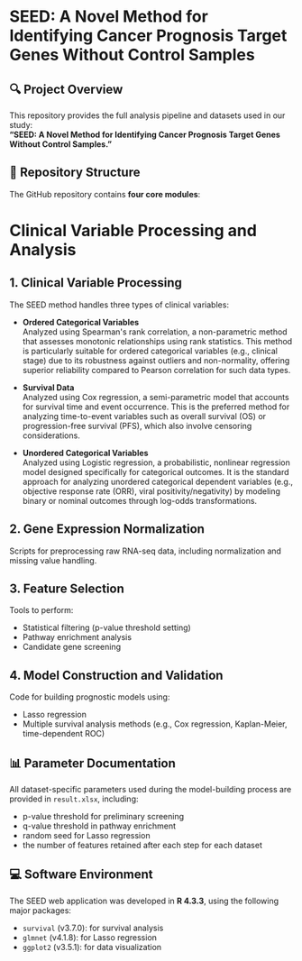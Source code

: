 # SEED: A Novel Method for Identifying Cancer Prognosis Target Genes Without Control Samples

## 🔍 Project Overview

This repository provides the full analysis pipeline and datasets used in our study:  
**“SEED: A Novel Method for Identifying Cancer Prognosis Target Genes Without Control Samples.”**

## 📁 Repository Structure

The GitHub repository contains **four core modules**:



# Clinical Variable Processing and Analysis


## 1. Clinical Variable Processing

The SEED method handles three types of clinical variables:

- **Ordered Categorical Variables**  
  Analyzed using Spearman's rank correlation, a non-parametric method that assesses monotonic relationships using rank statistics. This method is particularly suitable for ordered categorical variables (e.g., clinical stage) due to its robustness against outliers and non-normality, offering superior reliability compared to Pearson correlation for such data types.

- **Survival Data**  
  Analyzed using Cox regression, a semi-parametric model that accounts for survival time and event occurrence. This is the preferred method for analyzing time-to-event variables such as overall survival (OS) or progression-free survival (PFS), which also involve censoring considerations.

- **Unordered Categorical Variables**  
  Analyzed using Logistic regression, a probabilistic, nonlinear regression model designed specifically for categorical outcomes. It is the standard approach for analyzing unordered categorical dependent variables (e.g., objective response rate (ORR), viral positivity/negativity) by modeling binary or nominal outcomes through log-odds transformations.

## 2. Gene Expression Normalization

Scripts for preprocessing raw RNA-seq data, including normalization and missing value handling.

## 3. Feature Selection

Tools to perform:
- Statistical filtering (p-value threshold setting)
- Pathway enrichment analysis
- Candidate gene screening

## 4. Model Construction and Validation

Code for building prognostic models using:
- Lasso regression
- Multiple survival analysis methods (e.g., Cox regression, Kaplan-Meier, time-dependent ROC)


## 📊 Parameter Documentation

All dataset-specific parameters used during the model-building process are provided in `result.xlsx`, including:

- p-value threshold for preliminary screening  
- q-value threshold in pathway enrichment  
- random seed for Lasso regression  
- the number of features retained after each step for each dataset  

## 💻 Software Environment

The SEED web application was developed in **R 4.3.3**, using the following major packages:

- `survival` (v3.7.0): for survival analysis  
- `glmnet` (v4.1.8): for Lasso regression  
- `ggplot2` (v3.5.1): for data visualization
